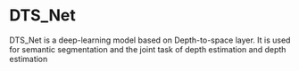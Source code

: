 # DTS_Net
DTS_Net is a deep-learning model based on Depth-to-space layer. It is used for semantic segmentation and the joint task of depth estimation and depth estimation
